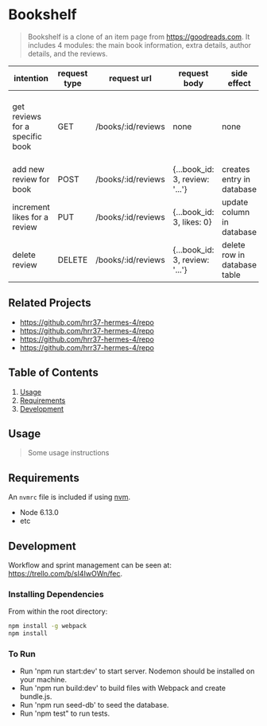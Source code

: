 # Bookshelf

> Bookshelf is a clone of an item page from https://goodreads.com. It includes 4 modules: the main book information, extra details, author details, and the reviews.


| intention     | request type  |  request url  | request body | side effect | response body |
| ------------- | ------------- | ------------- | -------------| ------------| ----------- |
| get reviews for a specific book  | GET | /books/:id/reviews | none | none | {"id": 75, "user_id": 100,"book_id": 3,"date": "..","review": "..","rating": 1,"likes":0|
| add new review for book  | POST | /books/:id/reviews | {...book_id: 3, review: '...'} | creates entry in database | {...'book_id': 3, 'review': '...'} |
| increment likes for a review  | PUT | /books/:id/reviews | {...book_id: 3, likes: 0} | update column in database | {... 'book_id': 3, 'likes': 0} |
| delete review  | DELETE | /books/:id/reviews | {...book_id: 3, review: '...'} | delete row in database table | {... 'book_id': 3, 'review': '...} |

## Related Projects

  - https://github.com/hrr37-hermes-4/repo
  - https://github.com/hrr37-hermes-4/repo
  - https://github.com/hrr37-hermes-4/repo
  - https://github.com/hrr37-hermes-4/repo

## Table of Contents

1. [Usage](#Usage)
1. [Requirements](#requirements)
1. [Development](#development)

## Usage

> Some usage instructions

## Requirements

An `nvmrc` file is included if using [nvm](https://github.com/creationix/nvm).

- Node 6.13.0
- etc

## Development
Workflow and sprint management can be seen at: https://trello.com/b/sI4IwOWn/fec.

### Installing Dependencies

From within the root directory:

```sh
npm install -g webpack
npm install
```

### To Run
  - Run 'npm run start:dev' to start server. Nodemon should be installed on your machine.
  - Run 'npm run build:dev' to build files with Webpack and create bundle.js.
  - Run 'npm run seed-db' to seed the database.
  - Run 'npm test" to run tests.

